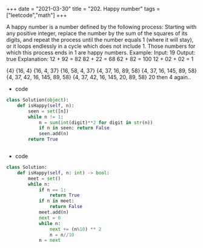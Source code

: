 +++
date = "2021-03-30"
title = "202. Happy number"
tags = ["leetcode","math"]
+++

A happy number is a number defined by the following process: Starting with any positive integer, replace the number by the sum of the squares of its digits, and repeat the process until the number equals 1 (where it will stay), or it loops endlessly in a cycle which does not include 1. Those numbers for which this process ends in 1 are happy numbers.
Example: 
Input: 19 Output: true Explanation: 12 + 92 = 82 82 + 22 = 68 62 + 82 = 100 12 + 02 + 02 = 1

{4}
{16, 4}
{16, 4, 37}
{16, 58, 4, 37}
{4, 37, 16, 89, 58}
{4, 37, 16, 145, 89, 58}
{4, 37, 42, 16, 145, 89, 58}
{4, 37, 42, 16, 145, 20, 89, 58}  20 then 4 again..

- code
```py
class Solution(object):
    def isHappy(self, n):
        seen = set([n])
        while n != 1:
            n = sum(int(digit)**2 for digit in str(n))
            if n in seen: return False
            seen.add(n)
        return True



```
- code
```py
class Solution:
    def isHappy(self, n: int) -> bool:
        meet = set()
        while n:
            if n == 1:
                return True
            if n in meet:
                return False
            meet.add(n)
            next = 0
            while n:
                next += (n%10) ** 2
                n = n//10
            n = next
```

